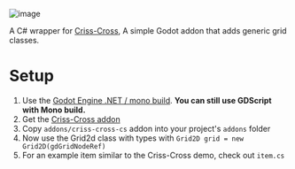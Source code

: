 ![image](https://github.com/wadlo/Criss-Cross-CS/assets/86272030/fc6210c0-8c21-4a9b-b1a7-d53e21f8bce5)

A C# wrapper for [Criss-Cross](https://github.com/BenjaTK/Criss-Cross), A simple Godot addon that adds generic grid classes.

# Setup
1. Use the [Godot Engine .NET / mono build](https://godotengine.org/download). **You can still use GDScript with Mono build.**
2. Get the [Criss-Cross addon](https://github.com/BenjaTK/Criss-Cross)
3. Copy `addons/criss-cross-cs` addon into your project's `addons` folder
4. Now use the Grid2d class with types with `Grid2D grid = new Grid2D(gdGridNodeRef)`
5. For an example item similar to the Criss-Cross demo, check out `item.cs`
